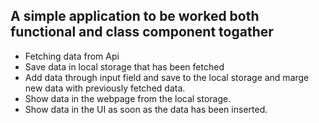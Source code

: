 ## A simple application to be worked both functional and class component togather

- Fetching data from Api
- Save data in local storage that has been fetched
- Add data through input field and save to the local storage and marge new data with previously fetched data.
- Show data in the webpage from the local storage.
- Show data in the UI as soon as the data has been inserted.
